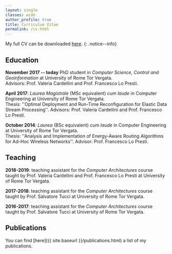 ```yaml
---
layout: single
classes: wide 
author_profile: true
title: Curriculum Vitae
permalink: /cv.html
---
```


My full CV can be downloaded [here]().
{: .notice--info}

## Education ##
**November 2017 -- today**
PhD student in *Computer Science, Control and
Geoinformation* at University of Rome Tor Vergata.<br/>
Advisors: Prof.
Valeria Cardellini and Prof. Francesco Lo Presti.

**April 2017**: *Laurea Magistrale* (MSc equivalent) *cum laude* in Computer 
Engineering at University of Rome Tor Vergata. <br/>
Thesis: ''Optimal Deployment
and Run-Time Reconfiguration for Elastic Data Stream Processing''. 
Advisors: Prof.
Valeria Cardellini and Prof. Francesco Lo Presti.

**October 2014**: *Laurea* (BSc equivalent) *cum laude* in Computer
Engineering at University of Rome Tor Vergata.<br/>
Thesis: ''Analysis and Implementation of Energy-Aware Routing Algorithms for Ad-Hoc Wireless
Networks''. Advisor: Prof.
Francesco Lo Presti.

<!--
## Awards ##

- **2018**: selected by ACM CECL for attending the symposium *Being human with
algorithms* in Heidelberg
-->

## Teaching ##
**2018-2019**: teaching assistant for the *Computer Architectures* course
taught by Prof. Valeria Cardellini and Prof. Francesco Lo Presti at University of Rome Tor Vergata.

**2017-2018**: teaching assistant for the *Computer Architectures* course
taught by Prof. Salvatore Tucci at University of Rome Tor Vergata.

**2016-2017**: teaching assistant for the *Computer Architectures* course
taught by Prof. Salvatore Tucci at University of Rome Tor Vergata.

## Publications ##
You can find [here]({{ site.baseurl }}/publications.html) a list of my
publications.

